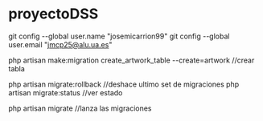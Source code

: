 # proyectoDSS

git config --global user.name "josemicarrion99"
git config --global user.email "jmcp25@alu.ua.es"


php artisan make:migration create_artwork_table --create=artwork //crear tabla

php artisan migrate:rollback //deshace ultimo set de migraciones
php artisan migrate:status //ver estado

php artisan migrate //lanza las migraciones


